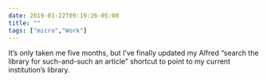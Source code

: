 ```yaml
---
date: 2019-01-22T09:19:26-05:00
title: ""
tags: ["micro","Work"]
---
```

It’s only taken me five months, but I’ve finally updated my Alfred “search the library for such-and-such an article” shortcut to point to my current institution’s library.
